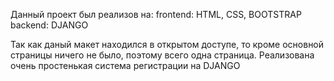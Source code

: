 Данный проект был реализов на:
    frontend: HTML, CSS, BOOTSTRAP
    backend: DJANGO

Так как даный макет находился в открытом доступе, то кроме основной страницы ничего не было, поэтому всего одна страница. Реализована очень простенькая система регистрации на DJANGO